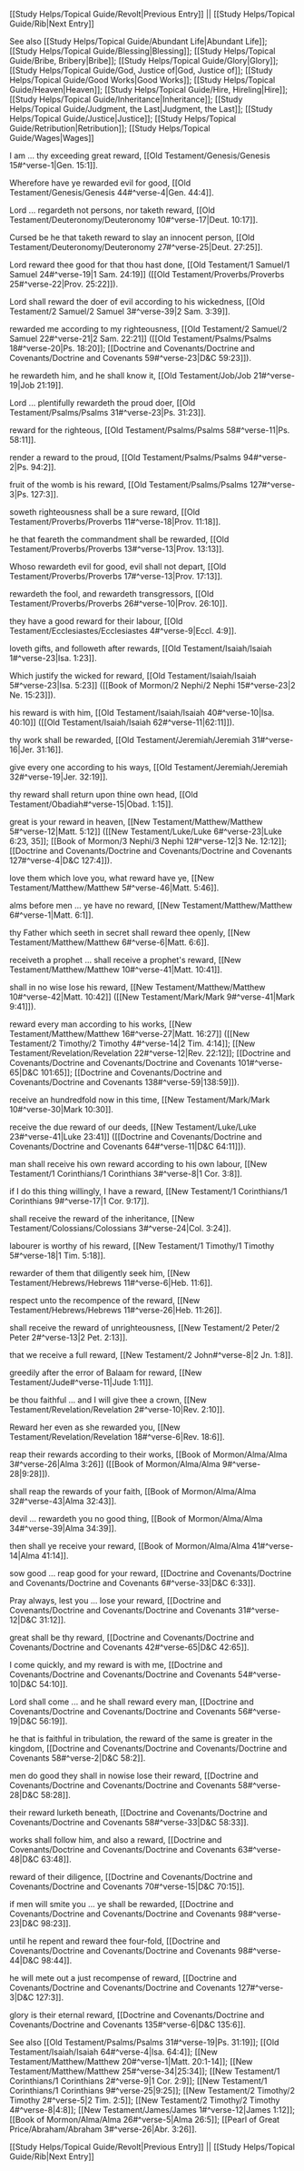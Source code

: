 [[Study Helps/Topical Guide/Revolt|Previous Entry]]  ||  [[Study Helps/Topical Guide/Rib|Next Entry]]

 See also [[Study Helps/Topical Guide/Abundant Life|Abundant Life]]; [[Study Helps/Topical Guide/Blessing|Blessing]]; [[Study Helps/Topical Guide/Bribe, Bribery|Bribe]]; [[Study Helps/Topical Guide/Glory|Glory]]; [[Study Helps/Topical Guide/God, Justice of|God, Justice of]]; [[Study Helps/Topical Guide/Good Works|Good Works]]; [[Study Helps/Topical Guide/Heaven|Heaven]]; [[Study Helps/Topical Guide/Hire, Hireling|Hire]]; [[Study Helps/Topical Guide/Inheritance|Inheritance]]; [[Study Helps/Topical Guide/Judgment, the Last|Judgment, the Last]]; [[Study Helps/Topical Guide/Justice|Justice]]; [[Study Helps/Topical Guide/Retribution|Retribution]]; [[Study Helps/Topical Guide/Wages|Wages]]

 I am ... thy exceeding great reward, [[Old Testament/Genesis/Genesis 15#^verse-1|Gen. 15:1]].

 Wherefore have ye rewarded evil for good, [[Old Testament/Genesis/Genesis 44#^verse-4|Gen. 44:4]].

 Lord ... regardeth not persons, nor taketh reward, [[Old Testament/Deuteronomy/Deuteronomy 10#^verse-17|Deut. 10:17]].

 Cursed be he that taketh reward to slay an innocent person, [[Old Testament/Deuteronomy/Deuteronomy 27#^verse-25|Deut. 27:25]].

 Lord reward thee good for that thou hast done, [[Old Testament/1 Samuel/1 Samuel 24#^verse-19|1 Sam. 24:19]] ([[Old Testament/Proverbs/Proverbs 25#^verse-22|Prov. 25:22]]).

 Lord shall reward the doer of evil according to his wickedness, [[Old Testament/2 Samuel/2 Samuel 3#^verse-39|2 Sam. 3:39]].

 rewarded me according to my righteousness, [[Old Testament/2 Samuel/2 Samuel 22#^verse-21|2 Sam. 22:21]] ([[Old Testament/Psalms/Psalms 18#^verse-20|Ps. 18:20]]; [[Doctrine and Covenants/Doctrine and Covenants/Doctrine and Covenants 59#^verse-23|D&C 59:23]]).

 he rewardeth him, and he shall know it, [[Old Testament/Job/Job 21#^verse-19|Job 21:19]].

 Lord ... plentifully rewardeth the proud doer, [[Old Testament/Psalms/Psalms 31#^verse-23|Ps. 31:23]].

 reward for the righteous, [[Old Testament/Psalms/Psalms 58#^verse-11|Ps. 58:11]].

 render a reward to the proud, [[Old Testament/Psalms/Psalms 94#^verse-2|Ps. 94:2]].

 fruit of the womb is his reward, [[Old Testament/Psalms/Psalms 127#^verse-3|Ps. 127:3]].

 soweth righteousness shall be a sure reward, [[Old Testament/Proverbs/Proverbs 11#^verse-18|Prov. 11:18]].

 he that feareth the commandment shall be rewarded, [[Old Testament/Proverbs/Proverbs 13#^verse-13|Prov. 13:13]].

 Whoso rewardeth evil for good, evil shall not depart, [[Old Testament/Proverbs/Proverbs 17#^verse-13|Prov. 17:13]].

 rewardeth the fool, and rewardeth transgressors, [[Old Testament/Proverbs/Proverbs 26#^verse-10|Prov. 26:10]].

 they have a good reward for their labour, [[Old Testament/Ecclesiastes/Ecclesiastes 4#^verse-9|Eccl. 4:9]].

 loveth gifts, and followeth after rewards, [[Old Testament/Isaiah/Isaiah 1#^verse-23|Isa. 1:23]].

 Which justify the wicked for reward, [[Old Testament/Isaiah/Isaiah 5#^verse-23|Isa. 5:23]] ([[Book of Mormon/2 Nephi/2 Nephi 15#^verse-23|2 Ne. 15:23]]).

 his reward is with him, [[Old Testament/Isaiah/Isaiah 40#^verse-10|Isa. 40:10]] ([[Old Testament/Isaiah/Isaiah 62#^verse-11|62:11]]).

 thy work shall be rewarded, [[Old Testament/Jeremiah/Jeremiah 31#^verse-16|Jer. 31:16]].

 give every one according to his ways, [[Old Testament/Jeremiah/Jeremiah 32#^verse-19|Jer. 32:19]].

 thy reward shall return upon thine own head, [[Old Testament/Obadiah#^verse-15|Obad. 1:15]].

 great is your reward in heaven, [[New Testament/Matthew/Matthew 5#^verse-12|Matt. 5:12]] ([[New Testament/Luke/Luke 6#^verse-23|Luke 6:23, 35]]; [[Book of Mormon/3 Nephi/3 Nephi 12#^verse-12|3 Ne. 12:12]]; [[Doctrine and Covenants/Doctrine and Covenants/Doctrine and Covenants 127#^verse-4|D&C 127:4]]).

 love them which love you, what reward have ye, [[New Testament/Matthew/Matthew 5#^verse-46|Matt. 5:46]].

 alms before men ... ye have no reward, [[New Testament/Matthew/Matthew 6#^verse-1|Matt. 6:1]].

 thy Father which seeth in secret shall reward thee openly, [[New Testament/Matthew/Matthew 6#^verse-6|Matt. 6:6]].

 receiveth a prophet ... shall receive a prophet's reward, [[New Testament/Matthew/Matthew 10#^verse-41|Matt. 10:41]].

 shall in no wise lose his reward, [[New Testament/Matthew/Matthew 10#^verse-42|Matt. 10:42]] ([[New Testament/Mark/Mark 9#^verse-41|Mark 9:41]]).

 reward every man according to his works, [[New Testament/Matthew/Matthew 16#^verse-27|Matt. 16:27]] ([[New Testament/2 Timothy/2 Timothy 4#^verse-14|2 Tim. 4:14]]; [[New Testament/Revelation/Revelation 22#^verse-12|Rev. 22:12]]; [[Doctrine and Covenants/Doctrine and Covenants/Doctrine and Covenants 101#^verse-65|D&C 101:65]]; [[Doctrine and Covenants/Doctrine and Covenants/Doctrine and Covenants 138#^verse-59|138:59]]).

 receive an hundredfold now in this time, [[New Testament/Mark/Mark 10#^verse-30|Mark 10:30]].

 receive the due reward of our deeds, [[New Testament/Luke/Luke 23#^verse-41|Luke 23:41]] ([[Doctrine and Covenants/Doctrine and Covenants/Doctrine and Covenants 64#^verse-11|D&C 64:11]]).

 man shall receive his own reward according to his own labour, [[New Testament/1 Corinthians/1 Corinthians 3#^verse-8|1 Cor. 3:8]].

 if I do this thing willingly, I have a reward, [[New Testament/1 Corinthians/1 Corinthians 9#^verse-17|1 Cor. 9:17]].

 shall receive the reward of the inheritance, [[New Testament/Colossians/Colossians 3#^verse-24|Col. 3:24]].

 labourer is worthy of his reward, [[New Testament/1 Timothy/1 Timothy 5#^verse-18|1 Tim. 5:18]].

 rewarder of them that diligently seek him, [[New Testament/Hebrews/Hebrews 11#^verse-6|Heb. 11:6]].

 respect unto the recompence of the reward, [[New Testament/Hebrews/Hebrews 11#^verse-26|Heb. 11:26]].

 shall receive the reward of unrighteousness, [[New Testament/2 Peter/2 Peter 2#^verse-13|2 Pet. 2:13]].

 that we receive a full reward, [[New Testament/2 John#^verse-8|2 Jn. 1:8]].

 greedily after the error of Balaam for reward, [[New Testament/Jude#^verse-11|Jude 1:11]].

 be thou faithful ... and I will give thee a crown, [[New Testament/Revelation/Revelation 2#^verse-10|Rev. 2:10]].

 Reward her even as she rewarded you, [[New Testament/Revelation/Revelation 18#^verse-6|Rev. 18:6]].

 reap their rewards according to their works, [[Book of Mormon/Alma/Alma 3#^verse-26|Alma 3:26]] ([[Book of Mormon/Alma/Alma 9#^verse-28|9:28]]).

 shall reap the rewards of your faith, [[Book of Mormon/Alma/Alma 32#^verse-43|Alma 32:43]].

 devil ... rewardeth you no good thing, [[Book of Mormon/Alma/Alma 34#^verse-39|Alma 34:39]].

 then shall ye receive your reward, [[Book of Mormon/Alma/Alma 41#^verse-14|Alma 41:14]].

 sow good ... reap good for your reward, [[Doctrine and Covenants/Doctrine and Covenants/Doctrine and Covenants 6#^verse-33|D&C 6:33]].

 Pray always, lest you ... lose your reward, [[Doctrine and Covenants/Doctrine and Covenants/Doctrine and Covenants 31#^verse-12|D&C 31:12]].

 great shall be thy reward, [[Doctrine and Covenants/Doctrine and Covenants/Doctrine and Covenants 42#^verse-65|D&C 42:65]].

 I come quickly, and my reward is with me, [[Doctrine and Covenants/Doctrine and Covenants/Doctrine and Covenants 54#^verse-10|D&C 54:10]].

 Lord shall come ... and he shall reward every man, [[Doctrine and Covenants/Doctrine and Covenants/Doctrine and Covenants 56#^verse-19|D&C 56:19]].

 he that is faithful in tribulation, the reward of the same is greater in the kingdom, [[Doctrine and Covenants/Doctrine and Covenants/Doctrine and Covenants 58#^verse-2|D&C 58:2]].

 men do good they shall in nowise lose their reward, [[Doctrine and Covenants/Doctrine and Covenants/Doctrine and Covenants 58#^verse-28|D&C 58:28]].

 their reward lurketh beneath, [[Doctrine and Covenants/Doctrine and Covenants/Doctrine and Covenants 58#^verse-33|D&C 58:33]].

 works shall follow him, and also a reward, [[Doctrine and Covenants/Doctrine and Covenants/Doctrine and Covenants 63#^verse-48|D&C 63:48]].

 reward of their diligence, [[Doctrine and Covenants/Doctrine and Covenants/Doctrine and Covenants 70#^verse-15|D&C 70:15]].

 if men will smite you ... ye shall be rewarded, [[Doctrine and Covenants/Doctrine and Covenants/Doctrine and Covenants 98#^verse-23|D&C 98:23]].

 until he repent and reward thee four-fold, [[Doctrine and Covenants/Doctrine and Covenants/Doctrine and Covenants 98#^verse-44|D&C 98:44]].

 he will mete out a just recompense of reward, [[Doctrine and Covenants/Doctrine and Covenants/Doctrine and Covenants 127#^verse-3|D&C 127:3]].

 glory is their eternal reward, [[Doctrine and Covenants/Doctrine and Covenants/Doctrine and Covenants 135#^verse-6|D&C 135:6]].

 See also [[Old Testament/Psalms/Psalms 31#^verse-19|Ps. 31:19]]; [[Old Testament/Isaiah/Isaiah 64#^verse-4|Isa. 64:4]]; [[New Testament/Matthew/Matthew 20#^verse-1|Matt. 20:1-14]]; [[New Testament/Matthew/Matthew 25#^verse-34|25:34]]; [[New Testament/1 Corinthians/1 Corinthians 2#^verse-9|1 Cor. 2:9]]; [[New Testament/1 Corinthians/1 Corinthians 9#^verse-25|9:25]]; [[New Testament/2 Timothy/2 Timothy 2#^verse-5|2 Tim. 2:5]]; [[New Testament/2 Timothy/2 Timothy 4#^verse-8|4:8]]; [[New Testament/James/James 1#^verse-12|James 1:12]]; [[Book of Mormon/Alma/Alma 26#^verse-5|Alma 26:5]]; [[Pearl of Great Price/Abraham/Abraham 3#^verse-26|Abr. 3:26]].

[[Study Helps/Topical Guide/Revolt|Previous Entry]]  ||  [[Study Helps/Topical Guide/Rib|Next Entry]]
